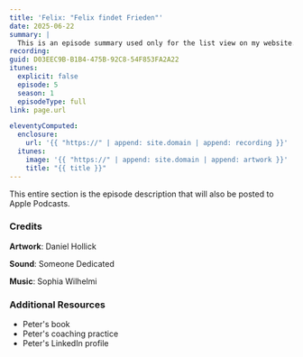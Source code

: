 ```yaml
---
title: 'Felix: "Felix findet Frieden"'
date: 2025-06-22
summary: |
  This is an episode summary used only for the list view on my website.
recording:
guid: D03EEC9B-B1B4-475B-92C8-54F853FA2A22
itunes:
  explicit: false
  episode: 5
  season: 1
  episodeType: full
link: page.url

eleventyComputed:
  enclosure:
    url: '{{ "https://" | append: site.domain | append: recording }}'
  itunes:
    image: '{{ "https://" | append: site.domain | append: artwork }}'
    title: "{{ title }}"
---
```


This entire section is the episode description that will also be posted to Apple Podcasts.

### Credits

**Artwork**: Daniel Hollick

**Sound**: Someone Dedicated

**Music**: Sophia Wilhelmi

### Additional Resources

- Peter's book
- Peter's coaching practice
- Peter's LinkedIn profile
